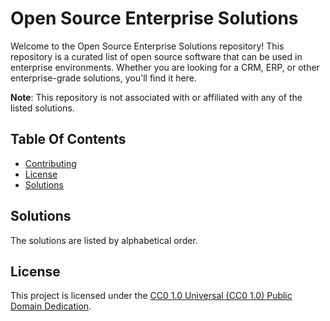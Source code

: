 # Open Source Enterprise Solutions
Welcome to the Open Source Enterprise Solutions repository! This repository is a curated list of open source software that can be used in enterprise environments. Whether you are looking for a CRM, ERP, or other enterprise-grade solutions, you'll find it here.

**Note**: This repository is not associated with or affiliated with any of the listed solutions.

## Table Of Contents
* [Contributing](/CONTRIBUTING.md)
* [License](#license)
* [Solutions](#solutions)
<!-- SOLUTIONS_TOC -->

## Solutions
The solutions are listed by alphabetical order.

<!-- SOLUTIONS_TABLE_LIST -->
## License
This project is licensed under the [CC0 1.0 Universal (CC0 1.0) Public Domain Dedication](https://creativecommons.org/publicdomain/zero/1.0/).